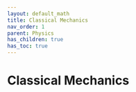 ```yaml
---
layout: default_math
title: Classical Mechanics
nav_order: 1
parent: Physics
has_children: true
has_toc: true
---
```


# Classical Mechanics

